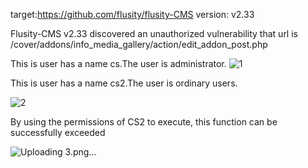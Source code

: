 target:https://github.com/flusity/flusity-CMS
version: v2.33

Flusity-CMS v2.33 discovered an unauthorized vulnerability that url is /cover/addons/info_media_gallery/action/edit_addon_post.php 



This is user has a name cs.The user is administrator. 
![1](https://github.com/xiaolanjing0/cms/assets/99333774/2c9c8e47-37eb-4a72-89b6-e9098c734e2b)



This is user has a name cs2.The user is ordinary users.

![2](https://github.com/xiaolanjing0/cms/assets/99333774/4811e994-dbca-421c-a2af-375b556207b7)


By using the permissions of CS2 to execute, this function can be successfully exceeded


![Uploading 3.png…]()
